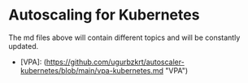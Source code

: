 # Autoscaling for Kubernetes
The md files above will contain different topics and will be constantly updated.

- [VPA]: (https://github.com/ugurbzkrt/autoscaler-kubernetes/blob/main/vpa-kubernetes.md "VPA")
